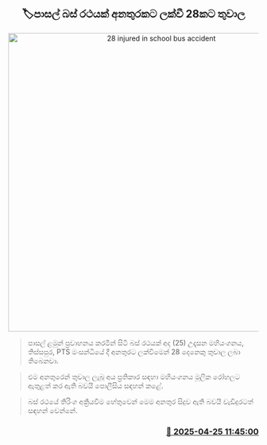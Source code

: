 <p align='center'><b><h2 align='center' title='28 injured in school bus accident'>🏷පාසල් බස් රථයක් අනතුරකට ලක්වී 28කට තුවාල</h2></b></p>
<p align='center'><img src='https://helakuru.sgp1.cdn.digitaloceanspaces.com/esana/images/lib/accident-new.jpg' width='600' alt='28 injured in school bus accident'></p>

> පාසල් ළමුන් ප්‍රවාහනය කරමින් සිටි බස් රථයක් අද (25) උදෑසන මහියංගනය, තිස්සපුර, PTS මංසන්ධියේ දී අනතුරට ලක්වීමෙන් 28 දෙනෙකු තුවාල ලබා තිබෙනවා.

> එම අනතුරෙන් තුවාල ලැබූ අය ප්‍රතිකාර සඳහා මහියංගනය මූලික රෝහලට ඇතුළත් කර ඇති බවයි පොලීසිය සඳහන් කළේ.

> බස් රථයේ තිරිංග අක්‍රියවීම හේතුවෙන් මෙම අනතුර සිදුව ඇති බවයි වැඩිදුරටත් සඳහන් වෙන්නේ.



<h3 align='right'><a href='https://www.helakuru.lk/esana/p/109544/'>📅 2025-04-25 11:45:00</a></h3>
